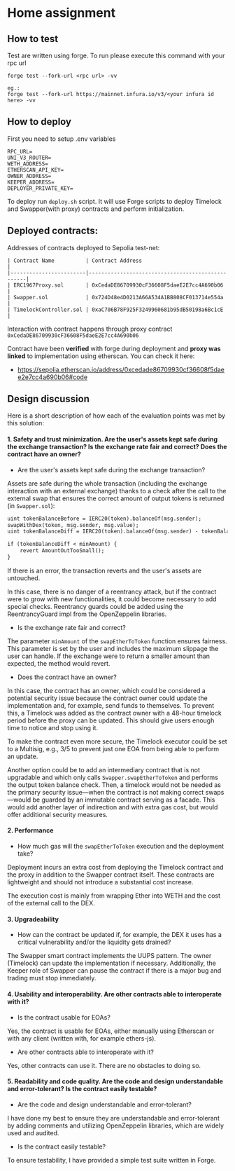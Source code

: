# Home assignment

## How to test

Test are written using forge. To run please execute this command with your rpc url 
```
forge test --fork-url <rpc url> -vv

eg.:
forge test --fork-url https://mainnet.infura.io/v3/<your infura id here> -vv
```

## How to deploy

First you need to setup .env variables 
```
RPC_URL=
UNI_V3_ROUTER=
WETH_ADDRESS=
ETHERSCAN_API_KEY=
OWNER_ADDRESS=
KEEPER_ADDRESS=
DEPLOYER_PRIVATE_KEY=
```

To deploy run `deploy.sh` script. It will use Forge scripts to deploy Timelock and Swapper(with proxy) contracts and perform initialization.

## Deployed contracts:

Addresses of contracts deployed to Sepolia test-net:
```
| Contract Name          | Contract Address                                 |
|------------------------|--------------------------------------------------|
| ERC1967Proxy.sol       | 0xCedaDE86709930cF36608F5daeE2E7cc4A690b06       |
| Swapper.sol            | 0x724D48e4D0213A66A534A1BB808CF013714e554a       |
| TimelockController.sol | 0xaC706B78F925F3249960681b95dB50198a6Bc1cE       |
```

Interaction with contract happens through proxy contract `0xCedaDE86709930cF36608F5daeE2E7cc4A690b06`

Contract have been **verified** with forge during deployment and **proxy was linked** to implementation using etherscan.
You can check it here:
- https://sepolia.etherscan.io/address/0xcedade86709930cf36608f5daee2e7cc4a690b06#code

## Design discussion

Here is a short description of how each of the evaluation points was met by this solution:

#### 1. Safety and trust minimization. Are the user's assets kept safe during the exchange transaction? Is the exchange rate fair and correct? Does the contract have an owner?

* Are the user's assets kept safe during the exchange transaction?

Assets are safe during the whole transaction (including the exchange interaction with an external exchange) thanks to a check after the call to the external swap that 
ensures the correct amount of output tokens is returned (in `Swapper.sol`):
```markdown
uint tokenBalanceBefore = IERC20(token).balanceOf(msg.sender);
swapWithDex(token, msg.sender, msg.value);
uint tokenBalanceDiff = IERC20(token).balanceOf(msg.sender) - tokenBalanceBefore;

if (tokenBalanceDiff < minAmount) {
    revert AmountOutTooSmall();
}
```
If there is an error, the transaction reverts and the user's assets are untouched.

In this case, there is no danger of a reentrancy attack, but if the contract were to grow with new functionalities, 
it could become necessary to add special checks. Reentrancy guards could be added using the ReentrancyGuard impl from the OpenZeppelin libraries.

* Is the exchange rate fair and correct?

The parameter `minAmount` of the `swapEtherToToken` function ensures fairness. This parameter is set by the user and includes the maximum slippage
the user can handle. If the exchange were to return a smaller amount than expected, the method would revert.

* Does the contract have an owner?

In this case, the contract has an owner, which could be considered a potential security issue because the contract owner could update the implementation
and, for example, send funds to themselves. To prevent this, a Timelock was added as the contract owner with a 48-hour timelock period before the proxy can be updated.
This should give users enough time to notice and stop using it.

To make the contract even more secure, the Timelock executor could be set to a Multisig, e.g., 3/5 to prevent just one EOA from being able to perform an update.

Another option could be to add an intermediary contract that is not upgradable and which only calls `Swapper.swapEtherToToken` and performs the output token balance check.
Then, a timelock would not be needed as the primary security issue—when the contract is not making correct swaps—would be guarded by an immutable contract serving as a facade.
This would add another layer of indirection and with extra gas cost, but would offer additional security measures.

#### 2. Performance

* How much gas will the `swapEtherToToken` execution and the deployment take?

Deployment incurs an extra cost from deploying the Timelock contract and the proxy in addition to the Swapper contract itself. These contracts are lightweight and should 
not introduce a substantial cost increase.

The execution cost is mainly from wrapping Ether into WETH and the cost of the external call to the DEX.

#### 3. Upgradeability

* How can the contract be updated if, for example, the DEX it uses has a critical vulnerability and/or the liquidity gets drained?

The Swapper smart contract implements the UUPS pattern. The owner (Timelock) can update the implementation if necessary.
Additionally, the Keeper role of Swapper can pause the contract if there is a major bug and trading must stop immediately.

#### 4. Usability and interoperability. Are other contracts able to interoperate with it?

* Is the contract usable for EOAs?

Yes, the contract is usable for EOAs, either manually using Etherscan or with any client (written with, for example ethers-js).

* Are other contracts able to interoperate with it?

Yes, other contracts can use it. There are no obstacles to doing so.

#### 5. Readability and code quality. Are the code and design understandable and error-tolerant? Is the contract easily testable?

* Are the code and design understandable and error-tolerant?

I have done my best to ensure they are understandable and error-tolerant by adding comments and utilizing OpenZeppelin libraries, which are widely used and audited.

* Is the contract easily testable?

To ensure testability, I have provided a simple test suite written in Forge.
